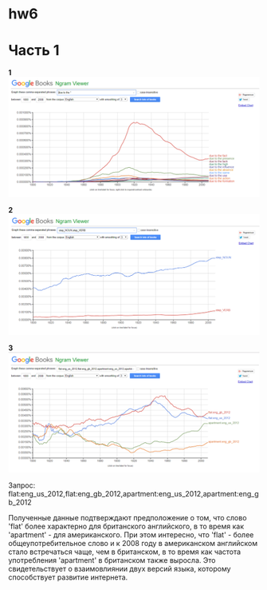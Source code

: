 # hw6

# Часть 1

**1**
![](https://github.com/101717/hw6/blob/master/due%20to%20the.png)

**2**
![](https://github.com/101717/hw6/blob/master/step_noun_verb.png)

**3**
![](https://github.com/101717/hw6/blob/master/flat_apartment.png)

Запрос: flat:eng_us_2012,flat:eng_gb_2012,apartment:eng_us_2012,apartment:eng_gb_2012


Полученные данные подтверждают предположение о том, что слово 'flat' более характерно для британского английского, в то время как 'apartment' - для американского. При этом интересно, что 'flat' - более общеупотребительное слово и к 2008 году в американском английском стало встречаться чаще, чем в британском, в то время как частота употребления 'apartment' в британском также выросла. Это свидетельствует о взаимовлиянии двух версий языка, которому способствует развитие интернета.
